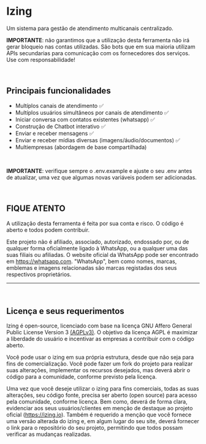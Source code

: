 # Izing

Um sistema para gestão de atendimento multicanais centralizado.


**IMPORTANTE**: não garantimos que a utilização desta ferramenta não irá gerar bloqueio nas contas utilizadas. São bots que em sua maioria utilizam APIs secundarias para comunicação com os fornecedores dos serviços. Use com responsabilidade!

<br/>

## Principais funcionalidades

- Multíplos canais de atendimento ✅
- Multíplos usuários simultâneos por canais de atendimento ✅
- Iniciar conversa com contatos existentes (whatsapp) ✅
- Construção de Chatbot interativo ✅
- Enviar e receber mensagens ✅
- Enviar e receber mídias diversas (imagens/áudio/documentos) ✅
- Multiempresas (abordagem de base compartilhada)

<br/>

**IMPORTANTE**: verifique sempre o .env.example e ajuste o seu .env antes de atualizar, uma vez que algumas novas variáveis podem ser adicionadas.


<br/>

## FIQUE ATENTO

A utilização desta ferramenta é feita por sua conta e risco. O código é aberto e todos podem contribuir.

Este projeto não é afiliado, associado, autorizado, endossado por, ou de qualquer forma oficialmente ligado à WhatsApp, ou a qualquer uma das suas filiais ou afiliadas. O website oficial da WhatsApp pode ser encontrado em <https://whatsapp.com>. "WhatsApp", bem como nomes, marcas, emblemas e imagens relacionadas são marcas registadas dos seus respectivos proprietários.

--------------------------
<br/>

## **Licença e seus requerimentos**

Izing é open-source, licenciado com base na licença GNU Affero General Public License Version 3 [(AGPLv3)](https://www.gnu.org/licenses/agpl-3.0.pt-br.html). O objetivo da licença AGPL é maximizar a liberdade do usuário e incentivar as empresas a contribuir com o código aberto.

Você pode usar o izing em sua própria estrutura, desde que não seja para fins de comercialização.
Você pode fazer um fork do projeto para realizar suas alterações, implementar os recursos desejados, mas deverá abrir o código para a comunidade, conforme previsto pela licença. 

Uma vez que você deseje utilizar o izing para fins comerciais, todas as suas alterações, seu código fonte, precisa ser aberto (open source) para acesso pela comunidade, conforme licença. Bem como, deverá de forma clara, evidenciar aos seus usuários/clientes em menção de destaque ao projeto oficial (https://izing.io). Também é requerido a menção que você fornece uma versão alterada do izing e, em algum lugar do seu site, deverá fornecer o link para o repositório do seu projeto, permitindo que todos possam verificar as mudanças realizadas.

